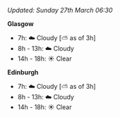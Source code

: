 *Updated: Sunday 27th March 06:30*

**Glasgow**

* 7h: :cloud: Cloudy [:partly_sunny: as of 3h]
* 8h - 13h: :cloud: Cloudy
* 14h - 18h: :sunny: Clear

**Edinburgh**

* 7h: :cloud: Cloudy [:partly_sunny: as of 3h]
* 8h - 13h: :cloud: Cloudy
* 14h - 18h: :sunny: Clear
